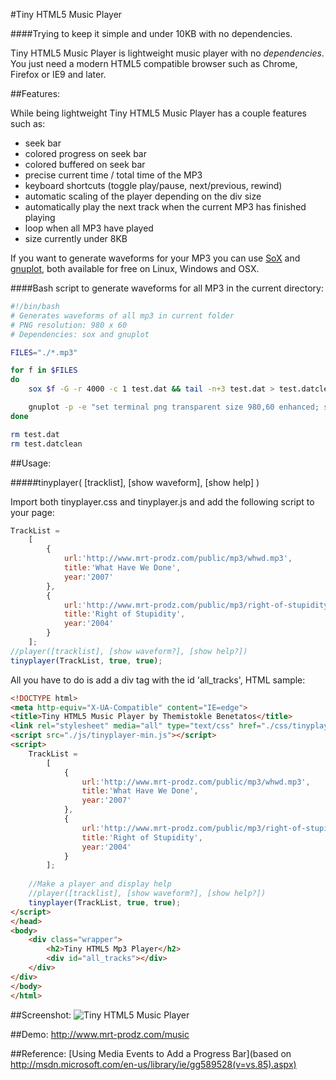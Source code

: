 #Tiny HTML5 Music Player
 
####Trying to keep it simple and under 10KB with no dependencies.

Tiny HTML5 Music Player is lightweight music player with no *dependencies*. You just need a modern HTML5 compatible browser such as Chrome, Firefox or IE9 and later.

##Features:

While being lightweight Tiny HTML5 Music Player has a couple features such as:

* seek bar
* colored progress on seek bar
* colored buffered on seek bar
* precise current time / total time of the MP3
* keyboard shortcuts (toggle play/pause, next/previous, rewind)
* automatic scaling of the player depending on the div size
* automatically play the next track when the current MP3 has finished playing
* loop when all MP3 have played
* size currently under 8KB

If you want to generate waveforms for your MP3 you can use [SoX](http://sox.sourceforge.net/) and [gnuplot](http://www.gnuplot.info/), both available for free on Linux, Windows and OSX.

####Bash script to generate waveforms for all MP3 in the current directory:
```Bash
#!/bin/bash
# Generates waveforms of all mp3 in current folder
# PNG resolution: 980 x 60
# Dependencies: sox and gnuplot

FILES="./*.mp3"

for f in $FILES
do
	sox $f -G -r 4000 -c 1 test.dat && tail -n+3 test.dat > test.datclean

	gnuplot -p -e "set terminal png transparent size 980,60 enhanced; set yr [-1:1]; unset key; unset tics; unset border; set lmargin 0; set rmargin 0; set tmargin 0; set bmargin 0; set output '$f.png'; plot 'test.datclean' using 1:2 every 50 with lines lc rgbcolor '#000000'"
done

rm test.dat
rm test.datclean
```

##Usage:

#####tinyplayer( [tracklist], [show waveform], [show help] )

Import both tinyplayer.css and tinyplayer.js and add the following script to your page:

```JavaScript
TrackList = 
	[
		{
			url:'http://www.mrt-prodz.com/public/mp3/whwd.mp3',
			title:'What Have We Done',
			year:'2007'
		},
		{
			url:'http://www.mrt-prodz.com/public/mp3/right-of-stupidity.mp3',
			title:'Right of Stupidity',
			year:'2004'
		}
	];
//player([tracklist], [show waveform?], [show help?])
tinyplayer(TrackList, true, true);
```

All you have to do is add a div tag with the id 'all_tracks', HTML sample:
```HTML
<!DOCTYPE html>
<meta http-equiv="X-UA-Compatible" content="IE=edge">
<title>Tiny HTML5 Music Player by Themistokle Benetatos</title>
<link rel="stylesheet" media="all" type="text/css" href="./css/tinyplayer-min.css">
<script src="./js/tinyplayer-min.js"></script>
<script>
	TrackList = 
		[
			{
				url:'http://www.mrt-prodz.com/public/mp3/whwd.mp3',
				title:'What Have We Done',
				year:'2007'
			},
			{
				url:'http://www.mrt-prodz.com/public/mp3/right-of-stupidity.mp3',
				title:'Right of Stupidity',
				year:'2004'
			}
		];
		
	//Make a player and display help
	//player([tracklist], [show waveform?], [show help?])
	tinyplayer(TrackList, true, true);
</script>
</head>
<body>
	<div class="wrapper">
		<h2>Tiny HTML5 Mp3 Player</h2>
		<div id="all_tracks"></div>
	</div>
</div>
</body>
</html>
```

##Screenshot:
![Tiny HTML5 Music Player](https://raw.githubusercontent.com/mrt-prodz/Tiny-HTML5-Music-Player/master/screenshot.jpg)

##Demo:
http://www.mrt-prodz.com/music

##Reference:
[Using Media Events to Add a Progress Bar](based on http://msdn.microsoft.com/en-us/library/ie/gg589528(v=vs.85).aspx)


